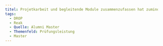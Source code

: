 ```yaml
---
titel: Projetkarbeit und begleitende Module zusammenzufassen hat zumindest auch bei der Notenbildung/Notenübersicht Ärger gemacht. (Problem ist natürlich, dass man die Module dann nicht so einfach Ändern/Anpassen kann)
tags:
  - DROP
  - Reak
  - Quelle: Alumni Master
  - Themenfeld: Prüfungsleistung
  - Master
---
```

